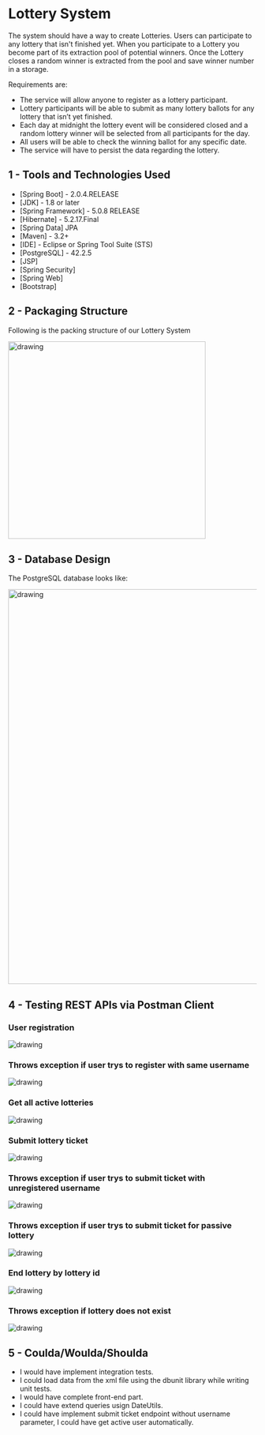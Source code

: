 # Lottery System

The system should have a way to create Lotteries. Users can participate to any lottery that isn't finished yet. 
When you participate to a Lottery you become part of its extraction pool of potential winners. 
Once the Lottery closes a random winner is extracted from the pool and save winner number in a storage.

Requirements are:
- The service will allow anyone to register as a lottery participant.
- Lottery participants will be able to submit as many lottery ballots for any lottery that isn’t yet finished.
- Each day at midnight the lottery event will be considered closed and a random lottery winner will be selected from all participants for the day.
- All users will be able to check the winning ballot for any specific date.
- The service will have to persist the data regarding the lottery.

## 1 - Tools and Technologies Used

* [Spring Boot] - 2.0.4.RELEASE
* [JDK] - 1.8 or later
* [Spring Framework] - 5.0.8 RELEASE
* [Hibernate] - 5.2.17.Final
* [Spring Data] JPA
* [Maven] - 3.2+
* [IDE] - Eclipse or Spring Tool Suite (STS)
* [PostgreSQL] - 42.2.5
* [JSP]
* [Spring Security]
* [Spring Web]
* [Bootstrap]


## 2 - Packaging Structure
Following is the packing structure of our Lottery System




<img src="images/structure.png" alt="drawing" width="400"/>

## 3 - Database Design

The PostgreSQL database looks like:


<img src="images/postgresql.png" alt="drawing" width="800"/>



## 4 - Testing REST APIs via Postman Client


### User registration
<img src="images/postman_images/user_register.png" alt="drawing"/>

### Throws exception if user trys to register with same username
<img src="images/postman_images/user_already_exist.png" alt="drawing"/>

### Get all active lotteries
<img src="images/postman_images/active_lotteries.png" alt="drawing"/>

### Submit lottery ticket
<img src="images/postman_images/sumbit_lottery_ticket.png" alt="drawing"/>

### Throws exception if user trys to submit ticket with unregistered username
<img src="images/postman_images/submit_lottery_with_invalid_username.png" alt="drawing"/>

### Throws exception if user trys to submit ticket for passive lottery
<img src="images/postman_images/submit_passive_lottery.png" alt="drawing"/>

### End lottery by lottery id
<img src="images/postman_images/end_lottery_by_id.png" alt="drawing"/>

### Throws exception if lottery does not exist
<img src="images/postman_images/end_invalid_lottery.png" alt="drawing"/>


## 5 - Coulda/Woulda/Shoulda

- I would have implement integration tests.
- I could load data from the xml file using the dbunit library while writing unit tests.
- I would have complete front-end part.
- I could have extend queries usign DateUtils.
- I could have implement submit ticket endpoint without username parameter, I could have get active user automatically.
